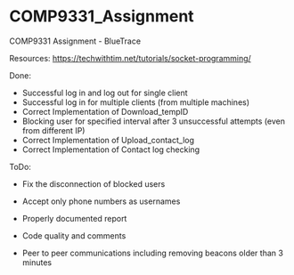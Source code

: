 # COMP9331_Assignment
COMP9331 Assignment - BlueTrace

Resources:
https://techwithtim.net/tutorials/socket-programming/



Done:
- Successful log in and log out for single client
- Successful log in for multiple clients (from multiple machines)
- Correct Implementation of Download_tempID
- Blocking user for specified interval after 3 unsuccessful attempts (even from different IP)
- Correct Implementation of Upload_contact_log
- Correct Implementation of Contact log checking

ToDo:
- Fix the disconnection of blocked users
- Accept only phone numbers as usernames

- Properly documented report
- Code quality and comments
- Peer to peer communications including removing beacons older than 3 minutes
